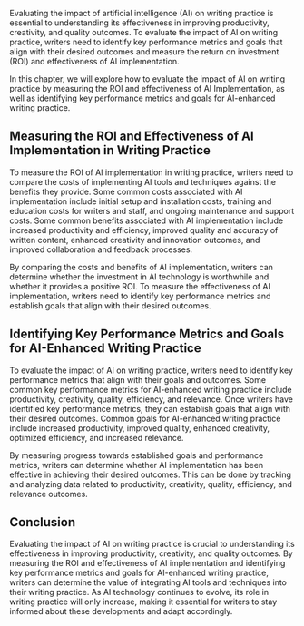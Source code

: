 
Evaluating the impact of artificial intelligence (AI) on writing practice is essential to understanding its effectiveness in improving productivity, creativity, and quality outcomes. To evaluate the impact of AI on writing practice, writers need to identify key performance metrics and goals that align with their desired outcomes and measure the return on investment (ROI) and effectiveness of AI implementation.

In this chapter, we will explore how to evaluate the impact of AI on writing practice by measuring the ROI and effectiveness of AI Implementation, as well as identifying key performance metrics and goals for AI-enhanced writing practice.

Measuring the ROI and Effectiveness of AI Implementation in Writing Practice
----------------------------------------------------------------------------

To measure the ROI of AI implementation in writing practice, writers need to compare the costs of implementing AI tools and techniques against the benefits they provide. Some common costs associated with AI implementation include initial setup and installation costs, training and education costs for writers and staff, and ongoing maintenance and support costs. Some common benefits associated with AI implementation include increased productivity and efficiency, improved quality and accuracy of written content, enhanced creativity and innovation outcomes, and improved collaboration and feedback processes.

By comparing the costs and benefits of AI implementation, writers can determine whether the investment in AI technology is worthwhile and whether it provides a positive ROI. To measure the effectiveness of AI implementation, writers need to identify key performance metrics and establish goals that align with their desired outcomes.

Identifying Key Performance Metrics and Goals for AI-Enhanced Writing Practice
------------------------------------------------------------------------------

To evaluate the impact of AI on writing practice, writers need to identify key performance metrics that align with their goals and outcomes. Some common key performance metrics for AI-enhanced writing practice include productivity, creativity, quality, efficiency, and relevance. Once writers have identified key performance metrics, they can establish goals that align with their desired outcomes. Common goals for AI-enhanced writing practice include increased productivity, improved quality, enhanced creativity, optimized efficiency, and increased relevance.

By measuring progress towards established goals and performance metrics, writers can determine whether AI implementation has been effective in achieving their desired outcomes. This can be done by tracking and analyzing data related to productivity, creativity, quality, efficiency, and relevance outcomes.

Conclusion
----------

Evaluating the impact of AI on writing practice is crucial to understanding its effectiveness in improving productivity, creativity, and quality outcomes. By measuring the ROI and effectiveness of AI implementation and identifying key performance metrics and goals for AI-enhanced writing practice, writers can determine the value of integrating AI tools and techniques into their writing practice. As AI technology continues to evolve, its role in writing practice will only increase, making it essential for writers to stay informed about these developments and adapt accordingly.
